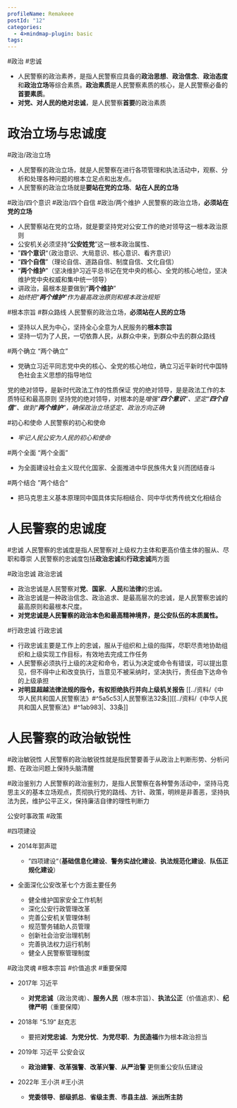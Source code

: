 ```yaml
---
profileName: Remakeee
postId: "12"
categories:
  - 4>mindmap-plugin: basic
tags:
---
```

 #政治 #忠诚 
- 人民警察的政治素养，是指人民警察应具备的**政治思想**、**政治信念**、**政治态度**和**政治立场**等综合素质。**政治素质**是人民警察素质的核心，是人民警察必备的**首要素质**。
- **对党、对人民的绝对忠诚**，是人民警察**首要**的政治素质
# 政治立场与忠诚度
#政治/政治立场
- 人民警察的政治立场，就是人民警察在进行各项管理和执法活动中，观察、分析和处理各种问题的根本立足点和出发点。
- 人民警察的政治立场就是**要站在党的立场**、**站在人民的立场**

 #政治/四个意识 #政治/四个自信 #政治/两个维护
人民警察的政治立场，**必须站在党的立场**    
- 人民警察站在党的立场，就是要坚持党对公安工作的绝对领导这一根本政治原则
- 公安机关必须坚持“**公安姓党**”这一根本政治属性、
- ”**四个意识**“（政治意识、大局意识、核心意识、看齐意识）
- “**四个自信**”（理论自信、道路自信、制度自信、文化自信）
- “**两个维护**”（坚决维护习近平总书记在党中央的核心、全党的核心地位，坚决维护党中央权威和集中统一领导）
- 讲政治，最根本是要做到“**两个维护**”
- *始终把“**两个维护**”作为最高政治原则和根本政治规矩*

 #根本宗旨 #群众路线
人民警察的政治立场，**必须站在人民的立场**
- 坚持以人民为中心，坚持全心全意为人民服务的**根本宗旨**
- 坚持一切为了人民，一切依靠人民，从群众中来，到群众中去的群众路线

 #两个确立 
“两个确立”
- 党确立习近平同志党中央的核心、全党的核心地位，确立习近平新时代中国特色社会主义思想的指导地位

党的绝对领导，是新时代政法工作的性质保证
党的绝对领导，是是政法工作的本质特征和最高原则
坚持党的绝对领导，对根本的是*增强“**四个意识**”、坚定“**四个自信**”、做到“**两个维护**”，确保政治立场坚定、政治方向正确*

#初心和使命
人民警察的初心和使命 
- *牢记人民公安为人民的初心和使命*  

#两个全面
“两个全面”
- 为全面建设社会主义现代化国家、全面推进中华民族伟大复兴而团结奋斗

#两个结合
”两个结合“
- 把马克思主义基本原理同中国具体实际相结合、同中华优秀传统文化相结合

# 人民警察的忠诚度
#忠诚
人民警察的忠诚度是指人民警察对上级权力主体和更高价值主体的服从、尽职和尊崇
人民警察的忠诚度包括**政治忠诚**和**行政忠诚**两方面

#政治忠诚
政治忠诚
- 政治忠诚是人民警察对**党**、**国家**、**人民**和**法律**的忠诚。
- 政治忠诚是一种政治信念、政治追求、是最高层次的忠诚，是人民警察忠诚的最高原则和最根本尺度。
- **对党忠诚是人民警察的政治本色和最高精神境界，是公安队伍的本质属性。**

#行政忠诚
行政忠诚
- 行政忠诚主要是工作上的忠诚，服从于组织和上级的指挥，尽职尽责地协助组织和上级实现工作目标，有效地去完成工作任务
- 人民警察必须执行上级的决定和命令，若认为决定或命令有错误，可以提出意见，但不得中止和改变执行，当意见不被采纳时，坚决执行，责任由下达命令的上级承担
- **对明显超越法律法规的指令，有权拒绝执行并向上级机关报告** [[../资料/《中华人民共和国人民警察法》#^5a5c53|人民警察法32条]][[../资料/《中华人民共和国人民警察法》#^1ab983|、33条]]

# 人民警察的政治敏锐性
#政治敏锐性
人民警察的政治敏锐性就是指民警要善于从政治上判断形势、分析问题、在政治问题上保持头脑清醒

#政治鉴别力
人民警察的政治鉴别力，是指人民警察在各种警务活动中，坚持马克思主义的基本立场观点，贯彻执行党的路线、方针、政策，明辨是非善恶，坚持执法为民，维护公平正义，保持廉洁自律的理性判断力

公安时事政策
#政策

#四项建设
- 2014年郭声琨
	- ”四项建设“（**基础信息化建设**、**警务实战化建设**、**执法规范化建设**、**队伍正规化建设**）

- 全面深化公安改革七个方面主要任务  
	- 健全维护国家安全工作机制
	- 深化公安行政管理改革
	- 完善公安机关管理体制
	- 规范警务辅助人员管理
	- 创新社会治安治理机制
	- 完善执法权力运行机制
	- 健全人民警察管理制度

#政治灵魂 #根本宗旨 #价值追求 #重要保障
- 2017年 习近平
	- **对党忠诚**（政治灵魂）、**服务人民**（根本宗旨）、**执法公正**（价值追求）、**纪律严明**（重要保障）

- 2018年 ”5.19“ 赵克志 
	- 要把**对党忠诚**、**为党分忧**、**为党尽职**、**为民造福**作为根本政治担当

- 2019年 习近平 公安会议
	- **政治建警**、**改革强警**、**改革兴警**、**从严治警** 更侧重公安队伍建设

- 2022年 王小洪  #王小洪
	- **党委领导**、**部级抓总**、**省级主责**、**市县主战**、**派出所主防**
